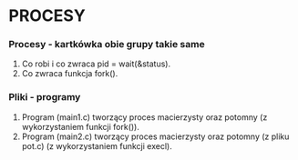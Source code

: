 #          PROCESY


### Procesy - kartkówka obie grupy takie same
1. Co robi i co zwraca pid = wait(&status).
2. Co zwraca funkcja fork().

### Pliki - programy
1. Program (main1.c) tworzący proces macierzysty oraz potomny (z wykorzystaniem funkcji fork()).
2. Program (main2.c) tworzący proces macierzysty oraz potomny (z pliku pot.c) (z wykorzystaniem funkcji execl).
